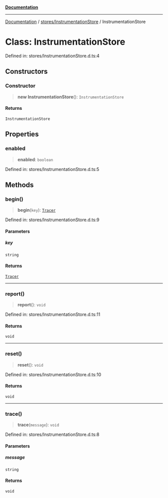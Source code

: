[**Documentation**](../../../index.md)

***

[Documentation](../../../index.md) / [stores/InstrumentationStore](../index.md) / InstrumentationStore

# Class: InstrumentationStore

Defined in: stores/InstrumentationStore.d.ts:4

## Constructors

### Constructor

> **new InstrumentationStore**(): `InstrumentationStore`

#### Returns

`InstrumentationStore`

## Properties

### enabled

> **enabled**: `boolean`

Defined in: stores/InstrumentationStore.d.ts:5

## Methods

### begin()

> **begin**(`key`): [`Tracer`](../interfaces/Tracer.md)

Defined in: stores/InstrumentationStore.d.ts:9

#### Parameters

##### key

`string`

#### Returns

[`Tracer`](../interfaces/Tracer.md)

***

### report()

> **report**(): `void`

Defined in: stores/InstrumentationStore.d.ts:11

#### Returns

`void`

***

### reset()

> **reset**(): `void`

Defined in: stores/InstrumentationStore.d.ts:10

#### Returns

`void`

***

### trace()

> **trace**(`message`): `void`

Defined in: stores/InstrumentationStore.d.ts:8

#### Parameters

##### message

`string`

#### Returns

`void`
